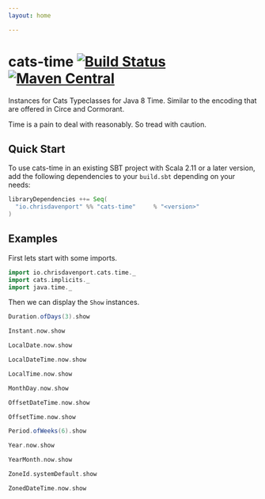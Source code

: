 ```yaml
---
layout: home

---
```

# cats-time [![Build Status](https://github.com/ChristopherDavenport/cats-time/workflows/CI/badge.svg)](https://github.com/ChristopherDavenport/cats-time/actions?query=workflow%3ACI+branch%3Amaster) [![Maven Central](https://maven-badges.herokuapp.com/maven-central/io.chrisdavenport/cats-time_2.13/badge.svg)](https://maven-badges.herokuapp.com/maven-central/io.chrisdavenport/cats-time_2.13)

Instances for Cats Typeclasses for Java 8 Time. Similar to the encoding that are offered in Circe and Cormorant.

Time is a pain to deal with reasonably. So tread with caution.

## Quick Start

To use cats-time in an existing SBT project with Scala 2.11 or a later version, add the following dependencies to your
`build.sbt` depending on your needs:

```scala
libraryDependencies ++= Seq(
  "io.chrisdavenport" %% "cats-time"     % "<version>"
)
```

## Examples

First lets start with some imports.

```scala mdoc:silent
import io.chrisdavenport.cats.time._
import cats.implicits._
import java.time._
```

Then we can display the `Show` instances.

```scala mdoc
Duration.ofDays(3).show

Instant.now.show

LocalDate.now.show

LocalDateTime.now.show

LocalTime.now.show

MonthDay.now.show

OffsetDateTime.now.show

OffsetTime.now.show

Period.ofWeeks(6).show

Year.now.show

YearMonth.now.show

ZoneId.systemDefault.show

ZonedDateTime.now.show
```